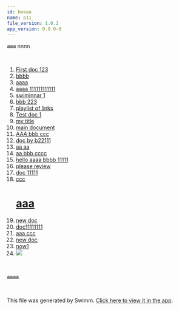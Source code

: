 ```yaml
---
id: beeaa
name: p11
file_version: 1.0.2
app_version: 0.9.0-0
---
```


<!-- Intro - Do not remove this comment -->
aaa nnnn

<br/>

<!-- Steps - Do not remove this comment -->
1. [First doc 123](http://localhost:5000/repos/Z2l0aHViJTNBJTNBb3QxJTNBJTNBZXJhbi1zd2ltbQ==/docs/ev0f7)
2. [bbbb](http://localhost:5000/repos/Z2l0aHViJTNBJTNBb3QxJTNBJTNBZXJhbi1zd2ltbQ==/docs/ob3ub)
3. [aaaa](http://localhost:5000/repos/Z2l0aHViJTNBJTNBb3QxJTNBJTNBZXJhbi1zd2ltbQ==/docs/tq4m1)
4. [aaaa 111111111111](aaaa-111111111111.uku2o.sw.md)
5. [swiminnar 1](https://drive.google.com/drive/folders/1Jd2NeFzwPmc1HsSwZ1KfjFmYQNRg27V0?usp=sharing)
6. [bbb 223](bbb-223.zpvog.sw.md)
7. [playlist of links](playlist-of-links.uicw6.pl.sw.md)
8. [Test doc 1](test-doc-1.bmvr2.sw.md)
9. [my title](http://localhost:5000/repos/Z2l0aHViJTNBJTNBY2hhdC1leGFtcGxlJTNBJTNBZXJhbnMtc3dpbW0=/docs/96def)
10. [main document](http://localhost:5000/repos/Z2l0aHViJTNBJTNBY2hhdC1leGFtcGxlJTNBJTNBZXJhbnMtc3dpbW0=/docs/iycio)
11. [AAA bbb ccc](aaa-bbb-ccc.0r9qv.sw.md)
12. [doc by b22111](doc-by-b22111.221o0.sw.md)
13. [aa aa](aa-aa.8gq4m.sw.md)
14. [aa bbb cccc](aa-bbb-cccc.jpp5u.sw.md)
15. [hello aaaa bbbb 11111](hello-aaaa-bbbb-11111.fa7ib.sw.md)
16. [please review](please-review.d5ku6.sw.md)
17. [doc 11111](doc-11111.kt6to.sw.md)
18. [ccc <h1>aaa</h1>](ccc-h1aaah1.n6z4n.sw.md)
19. [new doc](new-doc.qh4jg.sw.md)
20. [doc11111111](doc11111111.q5mqm.sw.md)
21. [aaa ccc](aaa-ccc.ozotj.sw.md)
22. [new doc](new-doc.xf354.sw.md)
23. [now1](now1.ucv9r.sw.md)
24. [<img src=x onerror="alert(\'XSS Attack\')">](img-srcx-onerroralertxss-attack.segiu.sw.md)


<br/>

<!-- Summary - Do not remove this comment -->
aaaa

<br/>

This file was generated by Swimm. [Click here to view it in the app](http://localhost:5000/repos/Z2l0aHViJTNBJTNBdDElM0ElM0FlcmFuLXN3aW1t/docs/beeaa).